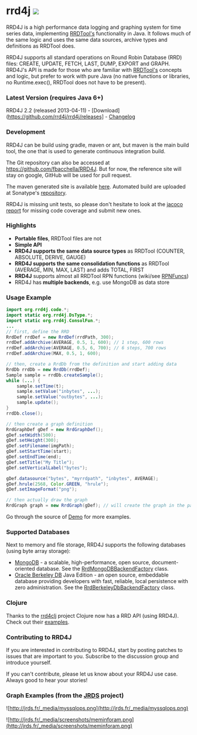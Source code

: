 rrd4j <a href='http://jrds.fr/jenkins/job/rrd4j/'><img src='http://jrds.fr/jenkins/job/rrd4j/badge/icon?file=.png' /></a>
=====

RRD4J is a high performance data logging and graphing system for time series data, implementing [RRDTool's](http://oss.oetiker.ch/rrdtool/)
functionality in Java. It follows much of the same logic and uses the same data sources, archive types and definitions as RRDTool does.

RRD4J supports all standard operations on Round Robin Database (RRD) files: CREATE, UPDATE, FETCH, LAST, DUMP, EXPORT and GRAPH.
RRD4J's API is made for those who are familiar with <a href='http://oss.oetiker.ch/rrdtool/'>RRDTool's</a> concepts and logic, but prefer to
work with pure Java (no native functions or libraries, no Runtime.exec(), RRDTool does not have to be present).

### Latest Version (requires Java 6+)

RRD4J 2.2 (released 2013-04-11) - [Download](https://github.com/rrd4j/rrd4j/releases] - [Changelog](https://raw.githubusercontent.com/rrd4j/rrd4j/master/changelog.txt)

### Development

RRD4J can be build using gradle, maven or ant, but maven is the main build tool, the one that is used to generate continuous integration build.

The Git repository can also be accessed at <a href='https://github.com/fbacchella/RRD4J'>https://github.com/fbacchella/RRD4J</a>. But for now, the reference site will stay on google, GitHub will be used for pull request.<br>

The maven generated site is available [here](http://rrd4j.org/site).
Automated build are uploaded at Sonatype's [repository](https://oss.sonatype.org/content/repositories/snapshots/org/rrd4j/rrd4j).

RRD4J is missing unit tests, so please don't hesitate to look at the <a href='http://rrd4j.org/site/jacoco'>jacoco report</a> for missing code
coverage and submit new ones.

### Highlights

  * **Portable files**, RRDTool files are not
  * **Simple API**
  * **RRD4J supports the same data source types** as RRDTool (COUNTER, ABSOLUTE, DERIVE, GAUGE)
  * **RRD4J supports the same consolidation functions** as RRDTool (AVERAGE, MIN, MAX, LAST) and adds TOTAL, FIRST
  * **RRD4J** supports almost all RRDTool RPN functions (wiki/see [RPNFuncs](RPNFuncs))
  * RRD4J has **multiple backends**, e.g. use MongoDB as data store

### Usage Example

```java
import org.rrd4j.code.*;
import static org.rrd4j.DsType.*;
import static org.rrd4j.ConsolFun.*;
...
// first, define the RRD
RrdDef rrdDef = new RrdDef(rrdPath, 300);
rrdDef.addArchive(AVERAGE, 0.5, 1, 600); // 1 step, 600 rows
rrdDef.addArchive(AVERAGE, 0.5, 6, 700); // 6 steps, 700 rows
rrdDef.addArchive(MAX, 0.5, 1, 600);

// then, create a RrdDb from the definition and start adding data
RrdDb rrdDb = new RrdDb(rrdDef);
Sample sample = rrdDb.createSample();
while (...) {
    sample.setTime(t);
    sample.setValue("inbytes", ...);
    sample.setValue("outbytes", ...);
    sample.update();
}
rrdDb.close();

// then create a graph definition
RrdGraphDef gDef = new RrdGraphDef();
gDef.setWidth(500);
gDef.setHeight(300);
gDef.setFilename(imgPath);
gDef.setStartTime(start);
gDef.setEndTime(end);
gDef.setTitle("My Title");
gDef.setVerticalLabel("bytes");

gDef.datasource("bytes", "myrrdpath", "inbytes", AVERAGE);
gDef.hrule(2568, Color.GREEN, "hrule");
gDef.setImageFormat("png");

// then actually draw the graph
RrdGraph graph = new RrdGraph(gDef); // will create the graph in the path specified
```

Go through the source of [Demo](http://rrd4j.googlecode.com/svn/trunk/src/main/java/org/rrd4j/demo/Demo.java) for more examples.

### Supported Databases

Next to memory and file storage, RRD4J supports the following databases (using byte array storage):

  * [MongoDB](http://www.mongodb.org/) - a scalable, high-performance, open source, document-oriented database. See the [RrdMongoDBBackendFactory](http://code.google.com/p/rrd4j/source/browse/trunk/src/main/java/org/rrd4j/core/RrdMongoDBBackendFactory.java) class.
  * [Oracle Berkeley DB](http://www.oracle.com/technetwork/database/berkeleydb/overview/index-093405.html) Java Edition -  an open source, embeddable database providing developers with fast, reliable, local persistence with zero administration. See the [RrdBerkeleyDbBackendFactory](http://code.google.com/p/rrd4j/source/browse/trunk/src/main/java/org/rrd4j/core/RrdBerkeleyDbBackendFactory.java) class.

### Clojure

Thanks to the [rrd4clj](https://github.com/maoe/rrd4clj) project Clojure now has a RRD API (using RRD4J). Check out their [examples](https://github.com/maoe/rrd4clj/blob/master/src/clj/rrd4clj/examples.clj).

### Contributing to RRD4J

If you are interested in contributing to RRD4J, start by posting patches to issues that are important to you. Subscribe to the discussion
group and introduce yourself.

If you can't contribute, please let us know about your RRD4J use case. Always good to hear your stories!

### Graph Examples (from the [JRDS](http://jrds.fr/) project)

![http://jrds.fr/_media/myssqlops.png](http://jrds.fr/_media/myssqlops.png)

![http://jrds.fr/_media/screenshots/meminforam.png](http://jrds.fr/_media/screenshots/meminforam.png)
